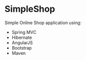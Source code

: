 # SimpleShop
Simple Online Shop application using:
- Spring MVC
- Hibernate
- AngularJS
- Bootstrap
- Maven

